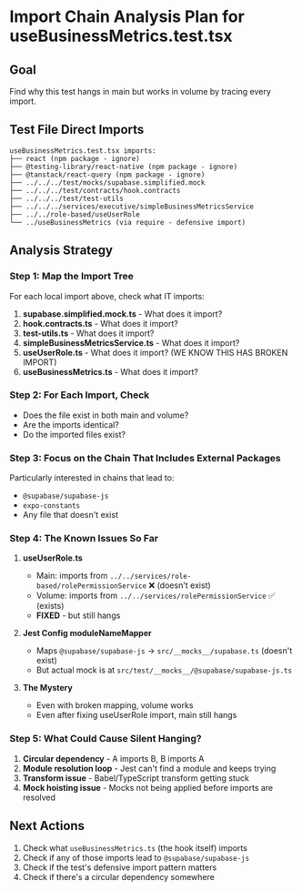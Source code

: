 # Import Chain Analysis Plan for useBusinessMetrics.test.tsx

## Goal
Find why this test hangs in main but works in volume by tracing every import.

## Test File Direct Imports
```
useBusinessMetrics.test.tsx imports:
├── react (npm package - ignore)
├── @testing-library/react-native (npm package - ignore)
├── @tanstack/react-query (npm package - ignore)
├── ../../../test/mocks/supabase.simplified.mock
├── ../../../test/contracts/hook.contracts
├── ../../../test/test-utils
├── ../../../services/executive/simpleBusinessMetricsService
├── ../../role-based/useUserRole
└── ../useBusinessMetrics (via require - defensive import)
```

## Analysis Strategy

### Step 1: Map the Import Tree
For each local import above, check what IT imports:

1. **supabase.simplified.mock.ts** - What does it import?
2. **hook.contracts.ts** - What does it import?
3. **test-utils.ts** - What does it import?
4. **simpleBusinessMetricsService.ts** - What does it import?
5. **useUserRole.ts** - What does it import? (WE KNOW THIS HAS BROKEN IMPORT)
6. **useBusinessMetrics.ts** - What does it import?

### Step 2: For Each Import, Check
- Does the file exist in both main and volume?
- Are the imports identical?
- Do the imported files exist?

### Step 3: Focus on the Chain That Includes External Packages
Particularly interested in chains that lead to:
- `@supabase/supabase-js`
- `expo-constants`
- Any file that doesn't exist

### Step 4: The Known Issues So Far

1. **useUserRole.ts** 
   - Main: imports from `../../services/role-based/rolePermissionService` ❌ (doesn't exist)
   - Volume: imports from `../../services/rolePermissionService` ✅ (exists)
   - **FIXED** - but still hangs

2. **Jest Config moduleNameMapper**
   - Maps `@supabase/supabase-js` → `src/__mocks__/supabase.ts` (doesn't exist)
   - But actual mock is at `src/test/__mocks__/@supabase/supabase-js.ts`

3. **The Mystery**
   - Even with broken mapping, volume works
   - Even after fixing useUserRole import, main still hangs

### Step 5: What Could Cause Silent Hanging?

1. **Circular dependency** - A imports B, B imports A
2. **Module resolution loop** - Jest can't find a module and keeps trying
3. **Transform issue** - Babel/TypeScript transform getting stuck
4. **Mock hoisting issue** - Mocks not being applied before imports are resolved

## Next Actions

1. Check what `useBusinessMetrics.ts` (the hook itself) imports
2. Check if any of those imports lead to `@supabase/supabase-js`
3. Check if the test's defensive import pattern matters
4. Check if there's a circular dependency somewhere